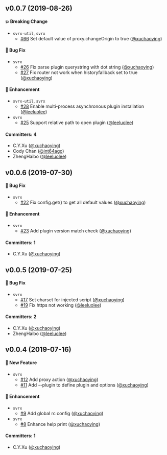 ## v0.0.7 (2019-08-26)

#### :boom: Breaking Change
* `svrx-util`, `svrx`
  * [#66](https://github.com/x-orpheus/svrx/pull/66) Set default value of proxy.changeOrigin to true ([@xuchaoying](https://github.com/xuchaoying))

#### :bug: Bug Fix
* `svrx`
  * [#26](https://github.com/x-orpheus/svrx/pull/26) Fix parse plugin querystring with dot string ([@xuchaoying](https://github.com/xuchaoying))
  * [#27](https://github.com/x-orpheus/svrx/pull/27) Fix router not work when historyfallback set to true ([@xuchaoying](https://github.com/xuchaoying))

#### :nail_care: Enhancement
* `svrx-util`, `svrx`
  * [#28](https://github.com/x-orpheus/svrx/pull/28) Enable multi-process asynchronous plugin installation ([@leeluolee](https://github.com/leeluolee))
* `svrx`
  * [#25](https://github.com/x-orpheus/svrx/pull/25) Support relative path to open plugin ([@leeluolee](https://github.com/leeluolee))

#### Committers: 4
- C.Y.Xu ([@xuchaoying](https://github.com/xuchaoying))
- Cody Chan ([@int64ago](https://github.com/int64ago))
- ZhengHaibo ([@leeluolee](https://github.com/leeluolee))

## v0.0.6 (2019-07-30)

#### :bug: Bug Fix
* `svrx`
  * [#22](https://github.com/x-orpheus/svrx/pull/22) Fix config.get() to get all default values ([@xuchaoying](https://github.com/xuchaoying))

#### :nail_care: Enhancement
* `svrx`
  * [#23](https://github.com/x-orpheus/svrx/pull/23) Add plugin version match check ([@xuchaoying](https://github.com/xuchaoying))

#### Committers: 1
- C.Y.Xu ([@xuchaoying](https://github.com/xuchaoying))


## v0.0.5 (2019-07-25)

#### :bug: Bug Fix
* `svrx`
  * [#17](https://github.com/x-orpheus/svrx/pull/17) Set charset for injected script ([@xuchaoying](https://github.com/xuchaoying))
  * [#19](https://github.com/x-orpheus/svrx/pull/19) Fix https not working ([@leeluolee](https://github.com/leeluolee))

#### Committers: 2
- C.Y.Xu ([@xuchaoying](https://github.com/xuchaoying))
- ZhengHaibo ([@leeluolee](https://github.com/leeluolee))


## v0.0.4 (2019-07-16)

#### :rocket: New Feature
* `svrx`
  * [#12](https://github.com/x-orpheus/svrx/pull/12) Add proxy action ([@xuchaoying](https://github.com/xuchaoying))
  * [#11](https://github.com/x-orpheus/svrx/pull/11) Add --plugin to define plugin and options ([@xuchaoying](https://github.com/xuchaoying))

#### :nail_care: Enhancement
* `svrx`
  * [#9](https://github.com/x-orpheus/svrx/pull/9) Add global rc config ([@xuchaoying](https://github.com/xuchaoying))
* `svrx`
  * [#8](https://github.com/x-orpheus/svrx/pull/8) Enhance help print ([@xuchaoying](https://github.com/xuchaoying))

#### Committers: 1
- C.Y.Xu ([@xuchaoying](https://github.com/xuchaoying))
